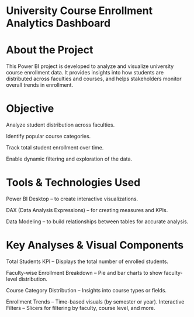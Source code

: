 # University Course Enrollment Analytics Dashboard

# About the Project
This Power BI project is developed to analyze and visualize university course enrollment data. It provides insights into how students are distributed across faculties and courses, and helps stakeholders monitor overall trends in enrollment.

# Objective
Analyze student distribution across faculties.

Identify popular course categories.

Track total student enrollment over time.

Enable dynamic filtering and exploration of the data.

# Tools & Technologies Used
Power BI Desktop – to create interactive visualizations.

DAX (Data Analysis Expressions) – for creating measures and KPIs.

Data Modeling – to build relationships between tables for accurate analysis.

# Key Analyses & Visual Components
Total Students KPI – Displays the total number of enrolled students.

Faculty-wise Enrollment Breakdown – Pie and bar charts to show faculty-level distribution.

Course Category Distribution – Insights into course types or fields.

Enrollment Trends – Time-based visuals (by semester or year).
Interactive Filters – Slicers for filtering by faculty, course level, and more.
